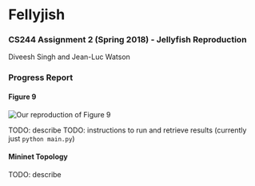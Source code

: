 # Fellyjish
### CS244 Assignment 2 (Spring 2018) - Jellyfish Reproduction

Diveesh Singh and Jean-Luc Watson

### Progress Report

#### Figure 9

![Our reproduction of Figure 9](https://imgur.com/oT9jFuo.png)

TODO: describe
TODO: instructions to run and retrieve results (currently just `python main.py`)


#### Mininet Topology

TODO: describe

